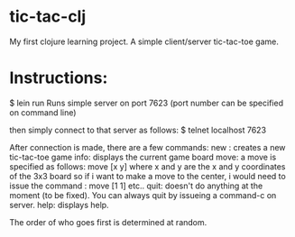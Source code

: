 tic-tac-clj
===========

My first clojure learning project. A simple client/server tic-tac-toe game.

Instructions:
=============
$ lein run
Runs simple server on port 7623 (port number can be specified on command line)

then simply connect to that server as follows:
$ telnet localhost 7623

After connection is made, there are a few commands:
new : creates a new tic-tac-toe game
info: displays the current game board
move: a move is specified as follows: move [x y] where x and y are the x and y coordinates of the 3x3 board
      so if i want to make a move to the center, i would need to issue the command : move [1 1] etc..
quit: doesn't do anything at the moment (to be fixed). You can always quit by issueing a command-c on server.
help: displays help.

The order of who goes first is determined at random.
